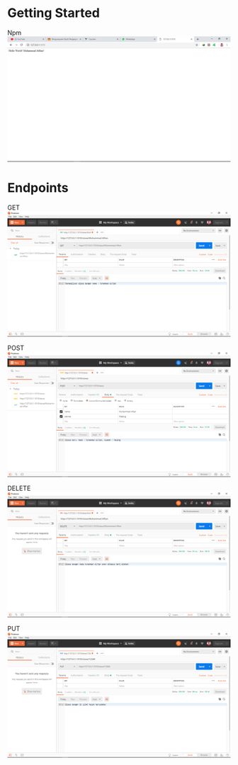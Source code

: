 # Getting Started

Npm
![alt text](https://github.com/Alfian29/Getting-Started-Endpoints/blob/master/npm.png?raw=true)

# Endpoints

GET
![alt text](https://github.com/Alfian29/Getting-Started-Endpoints/blob/master/get.png?raw=true)

POST
![alt text](https://github.com/Alfian29/Getting-Started-Endpoints/blob/master/post.png?raw=true)

DELETE
![alt text](https://github.com/Alfian29/Getting-Started-Endpoints/blob/master/delete.png?raw=true)

PUT
![alt text](https://github.com/Alfian29/Getting-Started-Endpoints/blob/master/put.png?raw=true)

